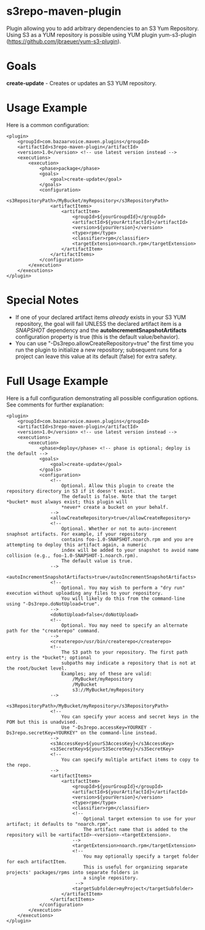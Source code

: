 s3repo-maven-plugin
===================

Plugin allowing you to add arbitrary dependencies to an S3 Yum Repository. Using S3 as a YUM repository is possible using
YUM plugin yum-s3-plugin (https://github.com/jbraeuer/yum-s3-plugin).

Goals
=====

__create-update__ - Creates or updates an S3 YUM repository.

Usage Example
=============

Here is a common configuration:

    <plugin>
        <groupId>com.bazaarvoice.maven.plugins</groupId>
        <artifactId>s3repo-maven-plugin</artifactId>
        <version>1.0</version> <!-- use latest version instead -->
        <executions>
            <execution>
                <phase>package</phase>
                <goals>
                    <goal>create-update</goal>
                </goals>
                <configuration>
                    <s3RepositoryPath>/MyBucket/myRepository</s3RepositoryPath>
                    <artifactItems>
                        <artifactItem>
                            <groupId>${yourGroupdId}</groupId>
                            <artifactId>${yourArtifactId}</artifactId>
                            <version>${yourVersion}</version>
                            <type>rpm</type>
                            <classifier>rpm</classifier>
                            <targetExtension>noarch.rpm</targetExtension>
                        </artifactItem>
                    </artifactItems>
                </configuration>
            </execution>
        </executions>
    </plugin>

Special Notes
=============

* If one of your declared artifact items *already* exists in your S3 YUM repository, the goal will fail UNLESS the declared
  artifact item is a *SNAPSHOT* dependency and the **autoIncrementSnapshotArtifacts** configuration property is true (this
is the default value/behavior).
* You can use "-Ds3repo.allowCreateRepository=true" the first time you run the plugin to initialize a new repository; subsequent
  runs for a project can leave this value at its default (false) for extra safety.

Full Usage Example
==================

Here is a full configuration demonstrating all possible configuration options. See comments for further explanation:

    <plugin>
        <groupId>com.bazaarvoice.maven.plugins</groupId>
        <artifactId>s3repo-maven-plugin</artifactId>
        <version>1.0</version> <!-- use latest version instead -->
        <executions>
            <execution>
                <phase>deploy</phase> <!-- phase is optional; deploy is the default -->
                <goals>
                    <goal>create-update</goal>
                </goals>
                <configuration>
                    <!--
                        Optional. Allow this plugin to create the repository directory in S3 if it doesn't exist.
                        The default is false. Note that the target *bucket* must always exist; this plugin will
                        *never* create a bucket on your behalf.
                    -->
                    <allowCreateRepository>true</allowCreateRepository>
                    <!--
                        Optional. Whether or not to auto-increment snaphsot artifacts. For example, if your repository
                        contains foo-1.0-SNAPSHOT.noarch.rpm and you are attempting to deploy this artifact again, a numeric
                        index will be added to your snapshot to avoid name collision (e.g., foo-1.0-SNAPSHOT-1.noarch.rpm).
                        The default value is true.
                    -->
                    <autoIncrementSnapshotArtifacts>true</autoIncrementSnapshotArtifacts>
                    <!--
                        Optional. You may wish to perform a "dry run" execution without uploading any files to your repository.
                        You will likely do this from the command-line using "-Ds3repo.doNotUpload=true".
                    -->
                    <doNotUpload>false</doNotUpload>
                    <!--
                        Optional. You may need to specify an alternate path for the "createrepo" command.
                    -->
                    <createrepo>/usr/bin/createrepo</createrepo>
                    <!--
                        The S3 path to your repository. The first path entry is the *bucket*; optional
                        subpaths may indicate a repository that is not at the root/bucket level.
                        Examples; any of these are valid:
                            /MyBucket/myRepository
                            /MyBucket
                            s3://MyBucket/myRepository
                    -->
                    <s3RepositoryPath>/MyBucket/myRepository</s3RepositoryPath>
                    <!--
                        You can specify your access and secret keys in the POM but this is unadvised.
                        Use "-Ds3repo.accessKey=YOURKEY -Ds3repo.secretKey=YOURKEY" on the command-line instead.
                    -->
                    <s3AccessKey>${yourS3AccessKey}</s3AccessKey>
                    <s3SecretKey>${yourS3SecretKey}</s3SecretKey>
                    <!--
                        You can specify multiple artifact items to copy to the repo.
                    -->
                    <artifactItems>
                        <artifactItem>
                            <groupId>${yourGroupId}</groupId>
                            <artifactId>${yourArtifactId}</artifactId>
                            <version>${yourVersion}</version>
                            <type>rpm</type>
                            <classifier>rpm</classifier>
                            <!--
                                Optional target extension to use for your artifact; it defaults to "noarch.rpm".
                                The artifact name that is added to the repository will be <artifactId>-<version>-<targetExtension>.
                            -->
                            <targetExtension>noarch.rpm</targetExtension>
                            <!--
                                You may optionally specify a target folder for each artifactItem.
                                This is useful for organizing separate projects' packages/rpms into separate folders in
                                a single repository.
                             -->
                            <targetSubfolder>myProject</targetSubfolder>
                        </artifactItem>
                    </artifactItems>
                </configuration>
            </execution>
        </executions>
    </plugin>

